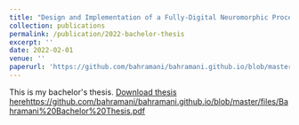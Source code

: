 ```yaml
---
title: "Design and Implementation of a Fully-Digital Neuromorphic Processor"
collection: publications
permalink: /publication/2022-bachelor-thesis
excerpt: ''
date: 2022-02-01
venue: ''
paperurl: 'https://github.com/bahramani/bahramani.github.io/blob/master/files/Bahramani%20Bachelor%20Thesis.pdf'
---
```

This is my bachelor's thesis.
[Download thesis here](https://github.com/bahramani/bahramani.github.io/blob/master/files/Bahramani%20Bachelor%20Thesis.pdf)https://github.com/bahramani/bahramani.github.io/blob/master/files/Bahramani%20Bachelor%20Thesis.pdf

